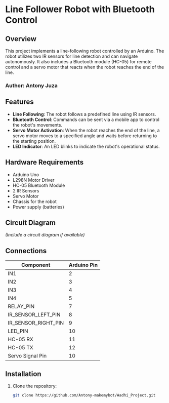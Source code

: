 # Line Follower Robot with Bluetooth Control

## Overview

This project implements a line-following robot controlled by an Arduino. The robot utilizes two IR sensors for line detection and can navigate autonomously. It also includes a Bluetooth module (HC-05) for remote control and a servo motor that reacts when the robot reaches the end of the line.

### Author: Antony Juza

## Features

- **Line Following**: The robot follows a predefined line using IR sensors.
- **Bluetooth Control**: Commands can be sent via a mobile app to control the robot's movements.
- **Servo Motor Activation**: When the robot reaches the end of the line, a servo motor moves to a specified angle and waits before returning to the starting position.
- **LED Indicator**: An LED blinks to indicate the robot's operational status.

## Hardware Requirements

- Arduino Uno
- L298N Motor Driver
- HC-05 Bluetooth Module
- 2 IR Sensors
- Servo Motor
- Chassis for the robot
- Power supply (batteries)

## Circuit Diagram

*(Include a circuit diagram if available)*

## Connections

| Component             | Arduino Pin |
|-----------------------|-------------|
| IN1                   | 2           |
| IN2                   | 3           |
| IN3                   | 4           |
| IN4                   | 5           |
| RELAY_PIN             | 7           |
| IR_SENSOR_LEFT_PIN    | 8           |
| IR_SENSOR_RIGHT_PIN   | 9           |
| LED_PIN               | 10          |
| HC-05 RX              | 11          |
| HC-05 TX              | 12          |
| Servo Signal Pin      | 10          |

## Installation

1. Clone the repository:
   ```bash
   git clone https://github.com/Antony-makemybot/Aadhi_Project.git
